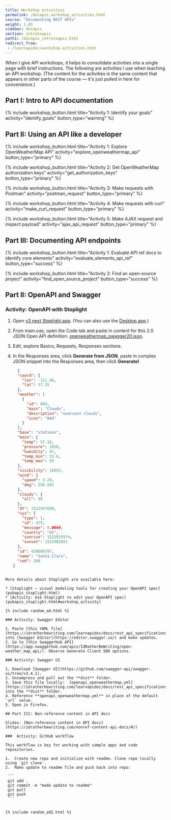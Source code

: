 ```yaml
---
title: Workshop activities
permalink: /docapis_workshop_activities.html
course: "Documenting REST APIs"
weight: 1.03
sidebar: docapis
section: introtoapis
path1: /docapis_introtoapis.html
redirect_from:
 - /learnapidoc/workshop-activities.html
---
```


When I give API workshops, it helps to consolidate activities into a single page with brief instructions. The following are activities I use when teaching an API workshop. (The content for the activities is the same content that appears in other parts of the course &mdash; it's just pulled in here for convenience.)

## Part I: Intro to API documentation

{% include workshop_button.html title="Activity 1: Identify your goals" activity="identify_goals" button_type="warning" %}

## Part II: Using an API like a developer

{% include workshop_button.html title="Activity 1: Explore OpenWeatherMap API" activity="explore_openweathermap_api" button_type="primary" %}

{% include workshop_button.html title="Activity 2: Get OpenWeatherMap authorization keys" activity="get_authorization_keys" button_type="primary" %}

{% include workshop_button.html title="Activity 3: Make requests with Postman" activity="postman_request" button_type="primary" %}

{% include workshop_button.html title="Activity 4: Make requests with curl" activity="make_curl_request" button_type="primary" %}

{% include workshop_button.html title="Activity 5: Make AJAX request and inspect payload" activity="ajax_api_request" button_type="primary" %}

## Part III: Documenting API endpoints

{% include workshop_button.html title="Activity 1: Evaluate API ref docs to identify core elements" activity="evaluate_elements_api_ref" button_type="success" %}

{% include workshop_button.html title="Activity 2: Find an open-source project" activity="find_open_source_project" button_type="success" %}


## Part II: OpenAPI and Swagger


### Activity: OpenAPI with Stoplight

1.  Open [v3 next Stoplight app](https://next.stoplight.io/). (You can also use the [Desktop app](https://github.com/stoplightio/desktop/releases/latest).)
2.  From main.oas, open the Code tab and paste in content for this 2.0 JSON Open API definition: [openweathermap_swagger20.json](https://idratherbewriting.com/learnapidoc/docs/rest_api_specifications/openweathermap_swagger20.json).
3.  Edit, explore Basics, Requests, Responses sections.
4.  In the Responses area, click **Generate from JSON**, paste in complex JSON snippet into the Responses area, then click **Generate!**

    ```json
      {
      "coord": {
        "lon": -121.96,
        "lat": 37.35
      },
      "weather": [
        {
          "id": 804,
          "main": "Clouds",
          "description": "overcast clouds",
          "icon": "04d"
        }
      ],
      "base": "stations",
      "main": {
        "temp": 57.18,
        "pressure": 1020,
        "humidity": 47,
        "temp_min": 53.6,
        "temp_max": 59
      },
      "visibility": 16093,
      "wind": {
        "speed": 3.29,
        "deg": 256.502
      },
      "clouds": {
        "all": 90
      },
      "dt": 1522947600,
      "sys": {
        "type": 1,
        "id": 479,
        "message": 0.0049,
        "country": "US",
        "sunrise": 1522935974,
        "sunset": 1522982091
      },
      "id": 420006397,
      "name": "Santa Clara",
      "cod": 200
    }
   ```

   More details about Stoplight are available here:

   * [Stoplight — visual modeling tools for creating your OpenAPI spec](pubapis_stoplight.html)
   * [Activity: Use Stoplight to edit your OpenAPI spec](pubapis_stoplight.html#workshop_activity)

{% include random_ad.html %}

### Activity: Swagger Editor

1. Paste [this YAML file](https://idratherbewriting.com/learnapidoc/docs/rest_api_specifications/openapi_openweathermap.yml) into [Swagger Editor](https://editor.swagger.io/) and make updates.
2. Go to [this SwaggerHub API](https://app.swaggerhub.com/apis/IdRatherBeWriting/open-weather_map_api/). Observe Generate Client SDK options.

### Activity: Swagger UI

1. Download [Swagger UI](https://github.com/swagger-api/swagger-ui/tree/v3.4.1).
2. Uncompress and pull out the **dist** folder.
3. Save this file locally:  [openapi_openweathermap.yml](https://idratherbewriting.com/learnapidoc/docs/rest_api_specifications/openapi_openweathermap.yml) into the **dist** folder.
4. Reference **openapi_openweathermap.yml** in place of the default `url` value.
5. Open in Firefox.

## Part III: Non-reference content in API docs

Slides: [Non-reference content in API docs](https://idratherbewriting.com/nonref-content-api-docs/#/)

###  Activity: GitHub workflow

This workflow is key for working with sample apps and code repositories.

1.  Create new repo and initialize with readme. Clone repo locally using `git clone`.
2.  Make update to readme file and push back into repo:

    ```
    git add .
    git commit -m "made update to readme"
    git pull
    git push
    ```


{% include random_ad2.html %}
